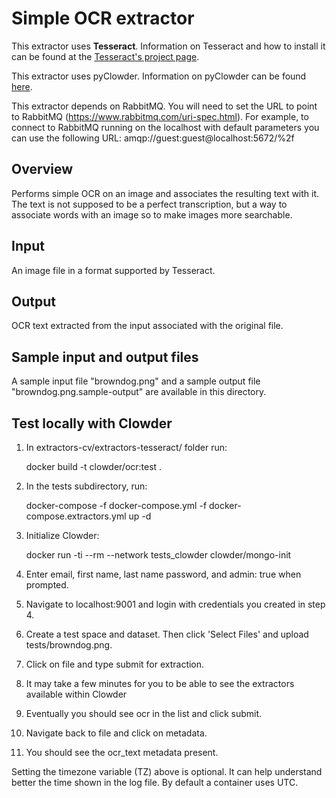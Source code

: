 # Simple OCR extractor

This extractor uses **Tesseract**. Information on Tesseract and how to install it can be found at the [Tesseract's project page](http://code.google.com/p/tesseract-ocr/).

This extractor uses pyClowder. Information on pyClowder can be found [here](https://github.com/clowder-framework/pyclowder).

This extractor depends on RabbitMQ. You will need to set the URL to point to RabbitMQ (https://www.rabbitmq.com/uri-spec.html). For example, to connect to RabbitMQ running on the localhost with default parameters you can use the following URL: amqp://guest:guest@localhost:5672/%2f
 
## Overview

Performs simple OCR on an image and associates the resulting text with it. The text is not supposed to be a perfect transcription, but a way to associate words with an image so to make images more searchable.

## Input
An image file in a format supported by Tesseract.

## Output
OCR text extracted from the input associated with the original file.

## Sample input and output files
A sample input file "browndog.png" and a sample output file "browndog.png.sample-output" are available in this directory.

## Test locally with Clowder
1. In extractors-cv/extractors-tesseract/ folder run: 
      
      docker build -t clowder/ocr:test .

2. In the tests subdirectory, run: 

      docker-compose -f docker-compose.yml -f docker-compose.extractors.yml up -d

3. Initialize Clowder: 

      docker run -ti --rm --network tests_clowder clowder/mongo-init

4. Enter email, first name, last name password, and admin: true when prompted.
5. Navigate to localhost:9001 and login with credentials you created in step 4.
6. Create a test space and dataset. Then click 'Select Files' and upload tests/browndog.png.
7. Click on file and type submit for extraction.
8. It may take a few minutes for you to be able to see the extractors available within Clowder
9. Eventually you should see ocr in the list and click submit.
10. Navigate back to file and click on metadata.
11. You should see the ocr_text metadata present.

  Setting the timezone variable (TZ) above is optional. It can help
  understand better the time shown in the log file. By default
  a container uses UTC.
